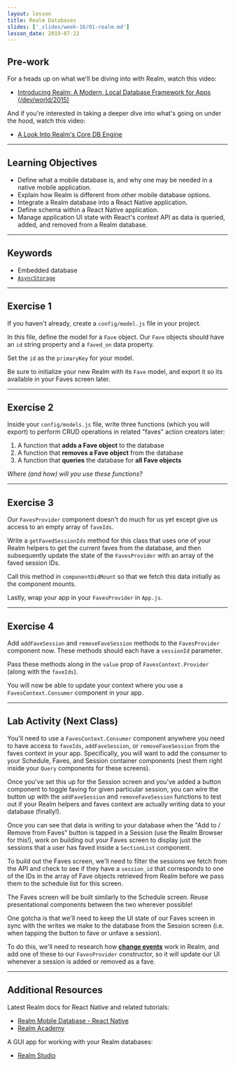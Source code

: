 ```yaml
---
layout: lesson
title: Realm Databases
slides: ['_slides/week-16/01-realm.md']
lesson_date: 2019-07-22
---
```


## Pre-work

For a heads up on what we'll be diving into with Realm, watch this video:

- [Introducing Realm: A Modern, Local Database Framework for Apps (/dev/world/2015)](https://www.youtube.com/watch?v=doCOxzl8CFM)

And if you're interested in taking a deeper dive into what's going on under the hood, watch this video:

- [A Look Into Realm's Core DB Engine](https://realm.io/news/jp-simard-realm-core-database-engine/)

---

## Learning Objectives

- Define what a mobile database is, and why one may be needed in a native mobile application.
- Explain how Realm is different from other mobile database options.
- Integrate a Realm database into a React Native application.
- Define schema within a React Native application.
- Manage application UI state with React's context API as data is queried, added, and removed from a Realm database.

---

## Keywords

- Embedded database
- [`AsyncStorage`](https://facebook.github.io/react-native/docs/asyncstorage.html)

---

## Exercise 1

If you haven't already, create a `config/model.js` file in your project.

In this file, define the model for a `Fave` object. Our `Fave` objects should have an `id` string property and a `faved_on` data property.

Set the `id` as the `primaryKey` for your model.

Be sure to initialize your new Realm with its `Fave` model, and export it so its available in your Faves screen later.

---

## Exercise 2

Inside your `config/models.js` file, write three functions (which you will export) to perform CRUD operations in related "faves" action creators later:

1.  A function that **adds a Fave object** to the database
2.  A function that **removes a Fave object** from the database
3.  A function that **queries** the database for **all Fave objects**

_Where (and how) will you use these functions?_

---

## Exercise 3

Our `FavesProvider` component doesn't do much for us yet except give us access to an empty array of `faveIds`.

Write a `getFavedSessionIds` method for this class that uses one of your Realm helpers to get the current faves from the database, and then subsequently update the state of the `FavesProvider` with an array of the faved session IDs.

Call this method in `componentDidMount` so that we fetch this data initially as the component mounts.

Lastly, wrap your app in your `FavesProvider` in `App.js`.

---

## Exercise 4

Add `addFaveSession` and `removeFaveSession` methods to the `FavesProvider` component now. These methods should each have a `sessionId` parameter.

Pass these methods along in the `value` prop of `FavesContext.Provider` (along with the `faveIds`).

You will now be able to update your context where you use a `FavesContext.Consumer` component in your app.

---

## Lab Activity (Next Class)

You'll need to use a `FavesContext.Consumer` component anywhere you need to have access to `faveIds`, `addFaveSession`, or `removeFaveSession` from the faves context in your app. Specifically, you will want to add the consumer to your Schedule, Faves, and Session container components (nest them right inside your `Query` components for these screens).

Once you've set this up for the Session screen and you've added a button component to toggle faving for given particular session, you can wire the button up with the `addFaveSession` and `removeFaveSession` functions to test out if your Realm helpers and faves context are actually writing data to your database (finally!).

Once you can see that data is writing to your database when the "Add to / Remove from Faves" button is tapped in a Session (use the Realm Browser for this!), work on building out your Faves screen to display just the sessions that a user has faved inside a `SectionList` component.

To build out the Faves screen, we'll need to filter the sessions we fetch from the API and check to see if they have a `session_id` that corresponds to one of the IDs in the array of Fave objects retrieved from Realm before we pass them to the schedule list for this screen.

The Faves screen will be built similarly to the Schedule screen. Reuse presentational components between the two wherever possible!

One gotcha is that we'll need to keep the UI state of our Faves screen in sync with the writes we make to the database from the Session screen (i.e. when tapping the button to fave or unfave a session).

To do this, we'll need to research how **[change events](https://realm.io/docs/javascript/latest/#realm-notifications)** work in Realm, and add one of these to our `FavesProvider` constructor, so it will update our UI whenever a session is added or removed as a fave.

---

## Additional Resources

Latest Realm docs for React Native and related tutorials:

- [Realm Mobile Database - React Native](https://realm.io/docs/react-native/latest/)
- [Realm Academy](https://academy.realm.io/)

A GUI app for working with your Realm databases:

- [Realm Studio](https://realm.io/products/realm-studio/)
